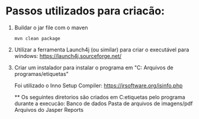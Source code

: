 # Passos utilizados para criacão:

1. Buildar o jar file com o maven
	 ```
	 mvn clean package
	 ```

2. Utilizar a ferramenta Launch4j (ou similar) para criar o executável para windows:
	https://launch4j.sourceforge.net/

3. Criar um instalador para instalar o programa em "C: Arquivos de programas/etiquetas"

	Foi utilizado o Inno Setup Compiler: https://jrsoftware.org/isinfo.php

	** Os seguintes diretorios são criados em C:etiquetas pelo programa durante a execucão:
	 	Banco de dados 
	 	Pasta de arquivos de imagens/pdf
	 	Arquivos do Jasper Reports
